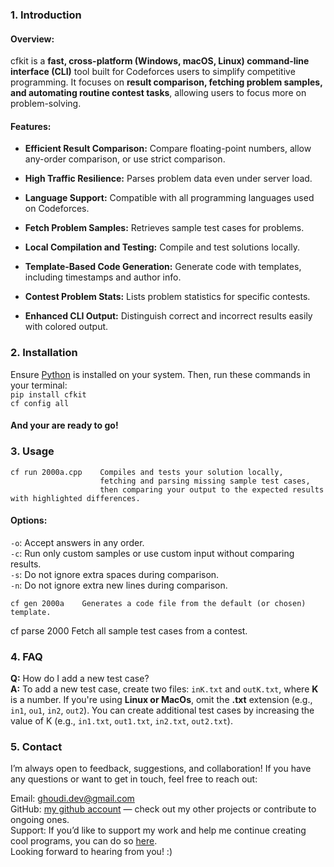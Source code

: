 ### 1\. Introduction

#### Overview:

cfkit is a **fast, cross-platform (Windows, macOS, Linux) command-line interface (CLI)** tool built for Codeforces users to simplify competitive programming. It focuses on **result comparison, fetching problem samples, and automating routine contest tasks**, allowing users to focus more on problem-solving.

#### Features:

*   **Efficient Result Comparison:** Compare floating-point numbers, allow any-order comparison, or use strict comparison.
  
*   **High Traffic Resilience:** Parses problem data even under server load.
  
*   **Language Support:** Compatible with all programming languages used on Codeforces.
  
*   **Fetch Problem Samples:** Retrieves sample test cases for problems.
  
*   **Local Compilation and Testing:** Compile and test solutions locally.
  
*   **Template-Based Code Generation:** Generate code with templates, including timestamps and author info.
  
*   **Contest Problem Stats:** Lists problem statistics for specific contests.
  
*   **Enhanced CLI Output:** Distinguish correct and incorrect results easily with colored output.
  

### 2\. Installation

Ensure [Python](https://www.python.org/) is installed on your system. Then, run these commands in your terminal:  
`pip install cfkit`  
`cf config all`

#### And your are ready to go!

### 3\. Usage
```
cf run 2000a.cpp    Compiles and tests your solution locally,
                    fetching and parsing missing sample test cases,
                    then comparing your output to the expected results with highlighted differences.
```

#### Options:

`-o`: Accept answers in any order.  
`-c`: Run only custom samples or use custom input without comparing results.  
`-s`: Do not ignore extra spaces during comparison.  
`-n`: Do not ignore extra new lines during comparison.  

```
cf gen 2000a    Generates a code file from the default (or chosen) template.
```
cf parse 2000   Fetch all sample test cases from a contest.

### 4\. FAQ
**Q:** How do I add a new test case?  
**A:** To add a new test case, create two files: `inK.txt` and `outK.txt`, where **K** is a number. If you're using **Linux or MacOs**, omit the **.txt** extension (e.g., `in1`, `ou1`, `in2`, `out2`). You can create additional test cases by increasing the value of K (e.g., `in1.txt`, `out1.txt`, `in2.txt`, `out2.txt`).

### 5\. Contact
I’m always open to feedback, suggestions, and collaboration! If you have any questions or want to get in touch, feel free to reach out:

Email: ghoudi.dev@gmail.com  
GitHub: [my github account](https://github.com/ghoudiy/) — check out my other projects or contribute to ongoing ones.  
Support: If you’d like to support my work and help me continue creating cool programs, you can do so [here](https://www.patreon.com/ghoudiy/membership).  
Looking forward to hearing from you! :)
